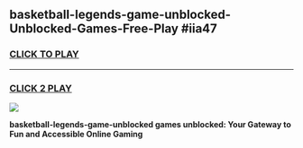 
## basketball-legends-game-unblocked-Unblocked-Games-Free-Play #iia47
<h3>
<a href="https://us.freeplayer.one?title=basketball-legends-game-unblocked&ref=9M">CLICK TO PLAY</a></h3>
<hr>

<h3>
<a href="https://us.freeplayer.one?title=basketball-legends-game-unblocked&ref=9M">CLICK 2 PLAY</a>
  
</h3>

<a href="https://us.freeplayer.one?title=basketball-legends-game-unblocked&ref=9M"><img src="https://clearcache.store/games.png"></a>


**basketball-legends-game-unblocked games unblocked: Your Gateway to Fun and Accessible Online Gaming**
